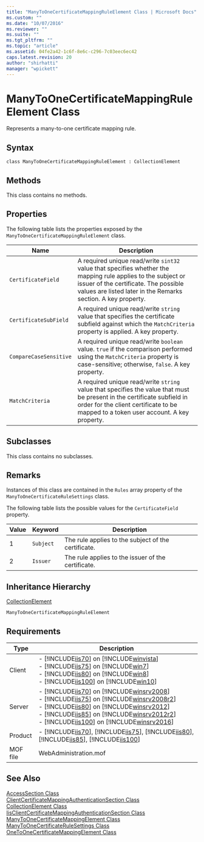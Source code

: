 ```yaml
---
title: "ManyToOneCertificateMappingRuleElement Class | Microsoft Docs"
ms.custom: ""
ms.date: "10/07/2016"
ms.reviewer: ""
ms.suite: ""
ms.tgt_pltfrm: ""
ms.topic: "article"
ms.assetid: 04fe2a42-1c6f-8e6c-c296-7c03eec6ec42
caps.latest.revision: 20
author: "shirhatti"
manager: "wpickett"
---
```

# ManyToOneCertificateMappingRuleElement Class
Represents a many-to-one certificate mapping rule.  
  
## Syntax  
  
```vbs  
class ManyToOneCertificateMappingRuleElement : CollectionElement  
```  
  
## Methods  
 This class contains no methods.  
  
## Properties  
 The following table lists the properties exposed by the `ManyToOneCertificateMappingRuleElement` class.  
  
|Name|Description|  
|----------|-----------------|  
|`CertificateField`|A required unique read/write `sint32` value that specifies whether the mapping rule applies to the subject or issuer of the certificate. The possible values are listed later in the Remarks section. A key property.|  
|`CertificateSubField`|A required unique read/write `string` value that specifies the certificate subfield against which the `MatchCriteria` property is applied. A key property.|  
|`CompareCaseSensitive`|A required unique read/write `boolean` value. `true` if the comparison performed using the `MatchCriteria` property is case-sensitive; otherwise, `false`. A key property.|  
|`MatchCriteria`|A required unique read/write `string` value that specifies the value that must be present in the certificate subfield in order for the client certificate to be mapped to a token user account. A key property.|  
  
## Subclasses  
 This class contains no subclasses.  
  
## Remarks  
 Instances of this class are contained in the `Rules` array property of the `ManyToOneCertificateRuleSettings` class.  
  
 The following table lists the possible values for the `CertificateField` property.  
  
|Value|Keyword|Description|  
|-----------|-------------|-----------------|  
|1|`Subject`|The rule applies to the subject of the certificate.|  
|2|`Issuer`|The rule applies to the issuer of the certificate.|  
  
## Inheritance Hierarchy  
 [CollectionElement](../wmi-provider/collectionelement-class.md)  
  
 `ManyToOneCertificateMappingRuleElement`  
  
## Requirements  
  
|Type|Description|  
|----------|-----------------|  
|Client|-   [!INCLUDE[iis70](../wmi-provider/includes/iis70-md.md)] on [!INCLUDE[winvista](../wmi-provider/includes/winvista-md.md)]<br />-   [!INCLUDE[iis75](../wmi-provider/includes/iis75-md.md)] on [!INCLUDE[win7](../wmi-provider/includes/win7-md.md)]<br />-   [!INCLUDE[iis80](../wmi-provider/includes/iis80-md.md)] on [!INCLUDE[win8](../wmi-provider/includes/win8-md.md)]<br />-   [!INCLUDE[iis100](../wmi-provider/includes/iis100-md.md)] on [!INCLUDE[win10](../wmi-provider/includes/win10-md.md)]|  
|Server|-   [!INCLUDE[iis70](../wmi-provider/includes/iis70-md.md)] on [!INCLUDE[winsrv2008](../wmi-provider/includes/winsrv2008-md.md)]<br />-   [!INCLUDE[iis75](../wmi-provider/includes/iis75-md.md)] on [!INCLUDE[winsrv2008r2](../wmi-provider/includes/winsrv2008r2-md.md)]<br />-   [!INCLUDE[iis80](../wmi-provider/includes/iis80-md.md)] on [!INCLUDE[winsrv2012](../wmi-provider/includes/winsrv2012-md.md)]<br />-   [!INCLUDE[iis85](../wmi-provider/includes/iis85-md.md)] on [!INCLUDE[winsrv2012r2](../wmi-provider/includes/winsrv2012r2-md.md)]<br />-   [!INCLUDE[iis100](../wmi-provider/includes/iis100-md.md)] on [!INCLUDE[winsrv2016](../wmi-provider/includes/winsrv2016-md.md)]|  
|Product|-   [!INCLUDE[iis70](../wmi-provider/includes/iis70-md.md)], [!INCLUDE[iis75](../wmi-provider/includes/iis75-md.md)], [!INCLUDE[iis80](../wmi-provider/includes/iis80-md.md)], [!INCLUDE[iis85](../wmi-provider/includes/iis85-md.md)], [!INCLUDE[iis100](../wmi-provider/includes/iis100-md.md)]|  
|MOF file|WebAdministration.mof|  
  
## See Also  
 [AccessSection Class](../wmi-provider/accesssection-class.md)   
 [ClientCertificateMappingAuthenticationSection Class](../wmi-provider/clientcertificatemappingauthenticationsection-class.md)   
 [CollectionElement Class](../wmi-provider/collectionelement-class.md)   
 [IisClientCertificateMappingAuthenticationSection Class](../wmi-provider/iisclientcertificatemappingauthenticationsection-class.md)   
 [ManyToOneCertificateMappingElement Class](../wmi-provider/manytoonecertificatemappingelement-class.md)   
 [ManyToOneCertificateRuleSettings Class](../wmi-provider/manytoonecertificaterulesettings-class.md)   
 [OneToOneCertificateMappingElement Class](../wmi-provider/onetoonecertificatemappingelement-class.md)